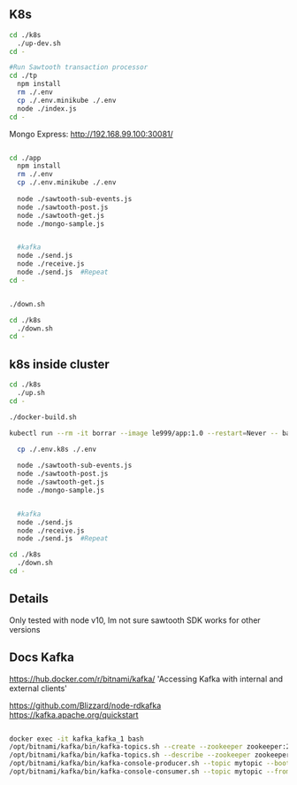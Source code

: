 ## K8s

```bash
cd ./k8s
  ./up-dev.sh
cd -

#Run Sawtooth transaction processor
cd ./tp
  npm install
  rm ./.env
  cp ./.env.minikube ./.env 
  node ./index.js
cd -
```

Mongo Express:
http://192.168.99.100:30081/


```bash

cd ./app
  npm install
  rm ./.env
  cp ./.env.minikube ./.env 
  
  node ./sawtooth-sub-events.js
  node ./sawtooth-post.js
  node ./sawtooth-get.js
  node ./mongo-sample.js


  #kafka
  node ./send.js
  node ./receive.js
  node ./send.js  #Repeat
cd -


./down.sh

```

```bash
cd ./k8s
  ./down.sh
cd -
```

## k8s inside cluster

```bash
cd ./k8s
  ./up.sh
cd -

./docker-build.sh
```

```bash
kubectl run --rm -it borrar --image le999/app:1.0 --restart=Never -- bash

  cp ./.env.k8s ./.env 
  
  node ./sawtooth-sub-events.js
  node ./sawtooth-post.js
  node ./sawtooth-get.js
  node ./mongo-sample.js


  #kafka
  node ./send.js
  node ./receive.js
  node ./send.js  #Repeat

```

```bash
cd ./k8s
  ./down.sh
cd -
```

## Details

Only tested with node v10, Im not sure sawtooth SDK works for other versions


## Docs Kafka
https://hub.docker.com/r/bitnami/kafka/
'Accessing Kafka with internal and external clients'

https://github.com/Blizzard/node-rdkafka
https://kafka.apache.org/quickstart


```bash

docker exec -it kafka_kafka_1 bash
/opt/bitnami/kafka/bin/kafka-topics.sh --create --zookeeper zookeeper:2181 --topic mytopic --partitions 1 --replication-factor 1
/opt/bitnami/kafka/bin/kafka-topics.sh --describe --zookeeper zookeeper:2181 --topic mytopic
/opt/bitnami/kafka/bin/kafka-console-producer.sh --topic mytopic --bootstrap-server localhost:9092
/opt/bitnami/kafka/bin/kafka-console-consumer.sh --topic mytopic --from-beginning --bootstrap-server localhost:9092

```

